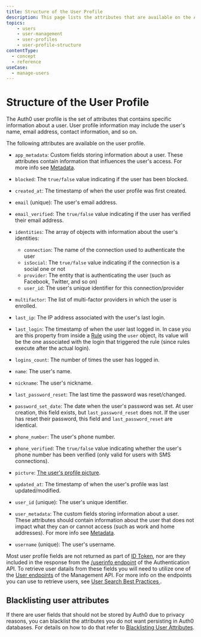 ```yaml
---
title: Structure of the User Profile
description: This page lists the attributes that are available on the Auth0 user profile
topics:
    - users
    - user-management
    - user-profiles
    - user-profile-structure
contentType:
  - concept
  - reference
useCase:
  - manage-users
---
```


# Structure of the User Profile

The Auth0 user profile is the set of attributes that contains specific information about a user. User profile information may include the user's name, email address, contact information, and so on.

The following attributes are available on the user profile.

* `app_metadata`: Custom fields storing information about a user. These attributes contain information that influences the user's access. For more info see [Metadata](/metadata).

* `blocked`: The `true/false` value indicating if the user has been blocked.

* `created_at`: The timestamp of when the user profile was first created.

* `email` (unique): The user's email address.

* `email_verified`: The `true/false` value indicating if the user has verified their email address.

* `identities`: The array of objects with information about the user's identities:

    * `connection`: The name of the connection used to authenticate the user
    * `isSocial`: The `true/false` value indicating if the connection is a social one or not
    * `provider`: The entity that is authenticating the user (such as Facebook, Twitter, and so on)
    * `user_id`: The user's unique identifier for this connection/provider


* `multifactor`: The list of multi-factor providers in which the user is enrolled.

* `last_ip`: The IP address associated with the user's last login.

* `last_login`: The timestamp of when the user last logged in. In case you are this property from inside a [Rule](/rules) using the `user` object, its value will be the one associated with the login that triggered the rule (since rules execute after the actual login).

* `logins_count`: The number of times the user has logged in.

* `name`: The user's name.

* `nickname`: The user's nickname.

* `last_password_reset`: The last time the password was reset/changed.

* `password_set_date`: The date when the user's password was set. At user creation, this field exists, but `last_password_reset` does not. If the user has reset their password, this field and `last_password_reset` are identical.

* `phone_number`: The user's phone number.

* `phone_verified`: The `true/false` value indicating whether the user's phone number has been verified (only valid for users with SMS connections).

* `picture`: [The user's profile picture](/user-profile/user-picture).

* `updated_at`: The timestamp of when the user's profile was last updated/modified.

* `user_id` (unique): The user's unique identifier.

* `user_metadata`: The custom fields storing information about a user. These attributes should contain information about the user that does not impact what they can or cannot access (such as work and home addresses). For more info see [Metadata](/metadata).

* `username` (unique): The user's username.

Most user profile fields are not returned as part of [ID Token](/tokens/id-token), nor are they included in the response from the [/userinfo endpoint](/api/authentication#get-user-info) of the Authentication API. To retrieve user datails from these fields you will need to utilize one of the [User endpoints](/api/management/v2#!/Users/get_users) of the Management API. For more info on the endpoints you can use to retrieve users, see [User Search Best Practices
](/users/search/best-practices).

## Blacklisting user attributes

If there are user fields that should not be stored by Auth0 due to privacy reasons, you can blacklist the attributes you do not want persisting in Auth0 databases. For details on how to do that refer to [Blacklisting User Attributes](/security/blacklisting-attributes).
